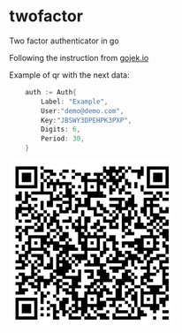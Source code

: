 # twofactor
Two factor authenticator in go

Following the instruction from [gojek.io](https://www.gojek.io/blog/a-diy-two-factor-authenticator-in-golang)


Example of qr with the next data:
```go
	auth := Auth{
		Label: "Example",
		User:"demo@demo.com",
		Key:"JBSWY3DPEHPK3PXP",
		Digits: 6,
		Period: 30,
	}
```

<img src="./hotp/testqr.jpeg" width="300" height="300">
